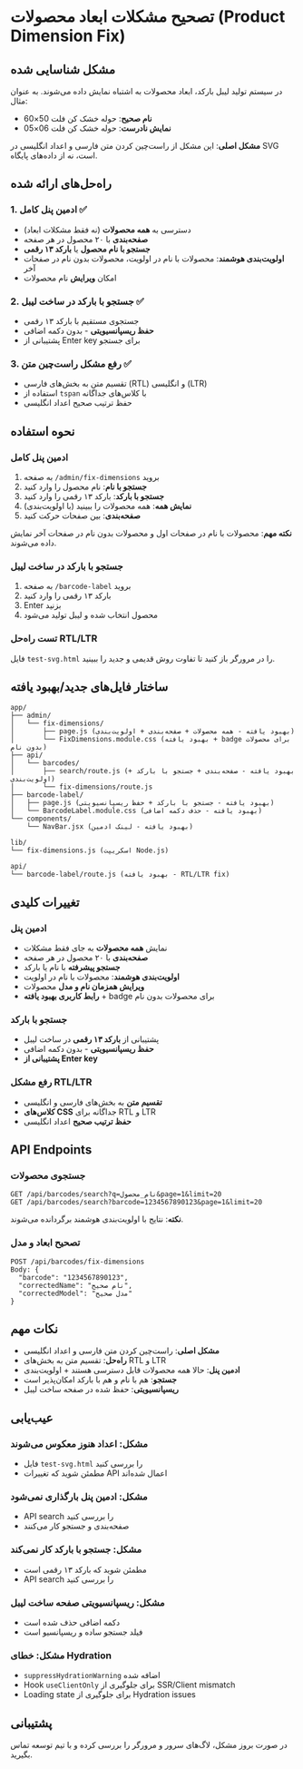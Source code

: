 # تصحیح مشکلات ابعاد محصولات (Product Dimension Fix)

## مشکل شناسایی شده

در سیستم تولید لیبل بارکد، ابعاد محصولات به اشتباه نمایش داده می‌شوند. به عنوان مثال:

- **نام صحیح**: حوله خشک کن فلت 50×60
- **نمایش نادرست**: حوله خشک کن فلت 06×05

**مشکل اصلی**: این مشکل از راست‌چین کردن متن فارسی و اعداد انگلیسی در SVG است، نه از داده‌های پایگاه.

## راه‌حل‌های ارائه شده

### 1. **ادمین پنل کامل** ✅

- دسترسی به **همه محصولات** (نه فقط مشکلات ابعاد)
- **صفحه‌بندی** با ۲۰ محصول در هر صفحه
- **جستجو با نام محصول** یا **بارکد ۱۳ رقمی**
- **اولویت‌بندی هوشمند**: محصولات با نام در اولویت، محصولات بدون نام در صفحات آخر
- امکان **ویرایش** نام محصولات

### 2. **جستجو با بارکد در ساخت لیبل** ✅

- جستجوی مستقیم با بارکد ۱۳ رقمی
- **حفظ ریسپانسیویتی** - بدون دکمه اضافی
- پشتیبانی از Enter key برای جستجو

### 3. **رفع مشکل راست‌چین متن** ✅

- تقسیم متن به بخش‌های فارسی (RTL) و انگلیسی (LTR)
- استفاده از `tspan` با کلاس‌های جداگانه
- حفظ ترتیب صحیح اعداد انگلیسی

## نحوه استفاده

### **ادمین پنل کامل**

1. به صفحه `/admin/fix-dimensions` بروید
2. **جستجو با نام**: نام محصول را وارد کنید
3. **جستجو با بارکد**: بارکد ۱۳ رقمی را وارد کنید
4. **نمایش همه**: همه محصولات را ببینید (با اولویت‌بندی)
5. **صفحه‌بندی**: بین صفحات حرکت کنید

**نکته مهم**: محصولات با نام در صفحات اول و محصولات بدون نام در صفحات آخر نمایش داده می‌شوند.

### **جستجو با بارکد در ساخت لیبل**

1. به صفحه `/barcode-label` بروید
2. بارکد ۱۳ رقمی را وارد کنید
3. Enter بزنید
4. محصول انتخاب شده و لیبل تولید می‌شود

### **تست راه‌حل RTL/LTR**

فایل `test-svg.html` را در مرورگر باز کنید تا تفاوت روش قدیمی و جدید را ببینید.

## ساختار فایل‌های جدید/بهبود یافته

```
app/
├── admin/
│   └── fix-dimensions/
│       ├── page.js (بهبود یافته - همه محصولات + صفحه‌بندی + اولویت‌بندی)
│       └── FixDimensions.module.css (بهبود یافته + badge برای محصولات بدون نام)
├── api/
│   └── barcodes/
│       ├── search/route.js (بهبود یافته - صفحه‌بندی + جستجو با بارکد + اولویت‌بندی)
│       └── fix-dimensions/route.js
├── barcode-label/
│   ├── page.js (بهبود یافته - جستجو با بارکد + حفظ ریسپانسیویتی)
│   └── BarcodeLabel.module.css (بهبود یافته - حذف دکمه اضافی)
└── components/
    └── NavBar.jsx (بهبود یافته - لینک ادمین)

lib/
└── fix-dimensions.js (اسکریپت Node.js)

api/
└── barcode-label/route.js (بهبود یافته - RTL/LTR fix)
```

## تغییرات کلیدی

### **ادمین پنل**

- نمایش **همه محصولات** به جای فقط مشکلات
- **صفحه‌بندی** با ۲۰ محصول در هر صفحه
- **جستجو پیشرفته** با نام یا بارکد
- **اولویت‌بندی هوشمند**: محصولات با نام در اولویت
- **ویرایش همزمان نام و مدل** محصولات
- **رابط کاربری بهبود یافته** + badge برای محصولات بدون نام

### **جستجو با بارکد**

- پشتیبانی از **بارکد ۱۳ رقمی** در ساخت لیبل
- **حفظ ریسپانسیویتی** - بدون دکمه اضافی
- **پشتیبانی از Enter key**

### **رفع مشکل RTL/LTR**

- **تقسیم متن** به بخش‌های فارسی و انگلیسی
- **کلاس‌های CSS** جداگانه برای RTL و LTR
- **حفظ ترتیب صحیح** اعداد انگلیسی

## API Endpoints

### **جستجوی محصولات**

```
GET /api/barcodes/search?q=نام_محصول&page=1&limit=20
GET /api/barcodes/search?barcode=1234567890123&page=1&limit=20
```

**نکته**: نتایج با اولویت‌بندی هوشمند برگردانده می‌شوند.

### **تصحیح ابعاد و مدل**

```
POST /api/barcodes/fix-dimensions
Body: {
  "barcode": "1234567890123",
  "correctedName": "نام صحیح",
  "correctedModel": "مدل صحیح"
}
```

## نکات مهم

- **مشکل اصلی**: راست‌چین کردن متن فارسی و اعداد انگلیسی
- **راه‌حل**: تقسیم متن به بخش‌های RTL و LTR
- **ادمین پنل**: حالا همه محصولات قابل دسترسی هستند + اولویت‌بندی
- **جستجو**: هم با نام و هم با بارکد امکان‌پذیر است
- **ریسپانسیویتی**: حفظ شده در صفحه ساخت لیبل

## عیب‌یابی

### **مشکل: اعداد هنوز معکوس می‌شوند**

- فایل `test-svg.html` را بررسی کنید
- مطمئن شوید که تغییرات API اعمال شده‌اند

### **مشکل: ادمین پنل بارگذاری نمی‌شود**

- API search را بررسی کنید
- صفحه‌بندی و جستجو کار می‌کنند

### **مشکل: جستجو با بارکد کار نمی‌کند**

- مطمئن شوید که بارکد ۱۳ رقمی است
- API search را بررسی کنید

### **مشکل: ریسپانسیویتی صفحه ساخت لیبل**

- دکمه اضافی حذف شده است
- فیلد جستجو ساده و ریسپانسیو است

### **مشکل: خطای Hydration**

- `suppressHydrationWarning` اضافه شده
- Hook `useClientOnly` برای جلوگیری از SSR/Client mismatch
- Loading state برای جلوگیری از Hydration issues

## پشتیبانی

در صورت بروز مشکل، لاگ‌های سرور و مرورگر را بررسی کرده و با تیم توسعه تماس بگیرید.
